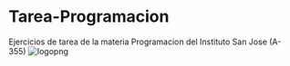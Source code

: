 # Tarea-Programacion
Ejercicios de tarea de la materia Programacion del Instituto San Jose (A-355)
![logopng](https://user-images.githubusercontent.com/73144971/159637547-26945973-b6ac-44a1-bc87-569ca5e05980.png)
